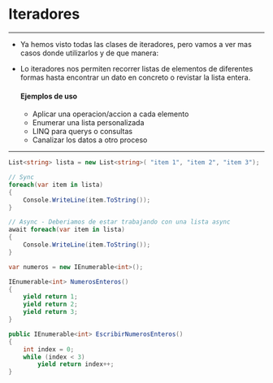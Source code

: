 # Iteradores
---

- Ya hemos visto todas las clases de iteradores, pero vamos a ver mas casos donde utilizarlos y de que manera:

- Lo iteradores nos permiten recorrer listas de elementos de diferentes formas hasta encontrar un dato en concreto o revistar la lista entera.

    #### Ejemplos de uso
    - Aplicar una operacion/accion a cada elemento
    - Enumerar una lista personalizada
    - LINQ para querys o consultas
    - Canalizar los datos a otro proceso

---

```cs
List<string> lista = new List<string>( "item 1", "item 2", "item 3");

// Sync
foreach(var item in lista)
{ 
    Console.WriteLine(item.ToString());
}

// Async - Deberiamos de estar trabajando con una lista async
await foreach(var item in lista)
{ 
    Console.WriteLine(item.ToString());
}
```

```cs
var numeros = new IEnumerable<int>();

IEnumerable<int> NumerosEnteros()
{
    yield return 1;
    yield return 2;
    yield return 3;
}

public IEnumerable<int> EscribirNumerosEnteros()
{
    int index = 0;
    while (index < 3)
        yield return index++; 
}
```